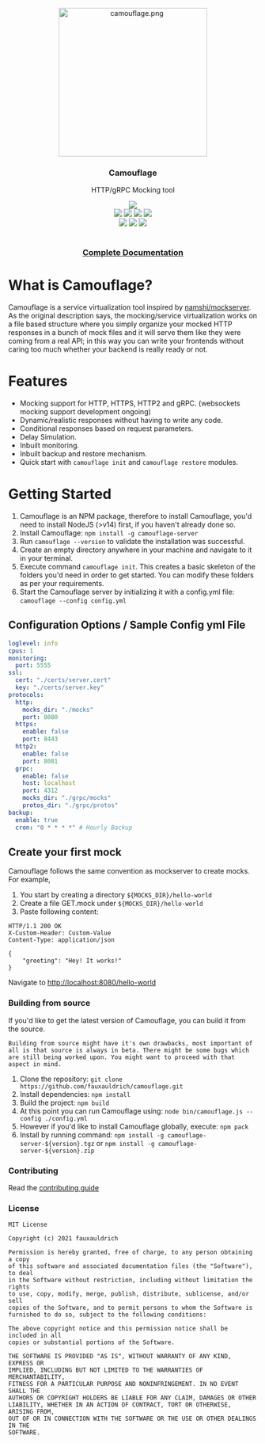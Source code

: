 <p align="center">
    <img src="https://fauxauldrich.github.io/camouflage/camouflage.png" alt="camouflage.png" width="300"/>
    <h3 align="center">Camouflage</h3>
    <p align="center">HTTP/gRPC Mocking tool</p>
    <p align="center">
      <img src="https://nodei.co/npm/camouflage-server.png?downloads=true"><br/>
      <img src="https://img.shields.io/badge/Maintained%3F-yes-green.svg">
      <img src="https://img.shields.io/github/license/fauxauldrich/camouflage.svg">
      <img src="https://img.shields.io/github/release/fauxauldrich/camouflage.svg">
      <img src="https://img.shields.io/npm/dm/camouflage-server"><br/>
      <img src="https://github.com/fauxauldrich/camouflage/actions/workflows/release.yaml/badge.svg">
      <img src="https://img.shields.io/github/repo-size/fauxauldrich/camouflage">
      <img src="https://img.shields.io/bundlephobia/min/camouflage-server"><br/><br/>
      <h3 align="center"><a href="https://fauxauldrich.github.io/camouflage">Complete Documentation</a></h3>
    </p>
</p>

# What is Camouflage?

Camouflage is a service virtualization tool inspired by [namshi/mockserver](https://github.com/namshi/mockserver). As the original description says, the mocking/service virtualization works on a file based structure where you simply organize your mocked HTTP responses in a bunch of mock files and it will serve them like they were coming from a real API; in this way you can write your frontends without caring too much whether your backend is really ready or not.

# Features

- Mocking support for HTTP, HTTPS, HTTP2 and gRPC. (websockets mocking support development ongoing)
- Dynamic/realistic responses without having to write any code.
- Conditional responses based on request parameters.
- Delay Simulation.
- Inbuilt monitoring.
- Inbuilt backup and restore mechanism.
- Quick start with `camouflage init` and `camouflage restore` modules.

# Getting Started

1.  Camouflage is an NPM package, therefore to install Camouflage, you'd need to install NodeJS (>v14) first, if you haven't already done so.
2.  Install Camouflage: `npm install -g camouflage-server`
3.  Run `camouflage --version` to validate the installation was successful.
4.  Create an empty directory anywhere in your machine and navigate to it in your terminal.
5.  Execute command `camouflage init`. This creates a basic skeleton of the folders you'd need in order to get started. You can modify these folders as per your requirements.
6.  Start the Camouflage server by initializing it with a config.yml file: `camouflage --config config.yml`

## Configuration Options / Sample Config yml File

```yaml
loglevel: info
cpus: 1
monitoring:
  port: 5555
ssl:
  cert: "./certs/server.cert"
  key: "./certs/server.key"
protocols:
  http:
    mocks_dir: "./mocks"
    port: 8080
  https:
    enable: false
    port: 8443
  http2:
    enable: false
    port: 8081
  grpc:
    enable: false
    host: localhost
    port: 4312
    mocks_dir: "./grpc/mocks"
    protos_dir: "./grpc/protos"
backup:
  enable: true
  cron: "0 * * * *" # Hourly Backup
```

## Create your first mock

Camouflage follows the same convention as mockserver to create mocks. For example,

1. You start by creating a directory `${MOCKS_DIR}/hello-world`
2. Create a file GET.mock under `${MOCKS_DIR}/hello-world`
3. Paste following content:

```
HTTP/1.1 200 OK
X-Custom-Header: Custom-Value
Content-Type: application/json

{
    "greeting": "Hey! It works!"
}
```

Navigate to [http://localhost:8080/hello-world](http://localhost:8080/hello-world)

### Building from source

If you'd like to get the latest version of Camouflage, you can build it from the source.

    Building from source might have it's own drawbacks, most important of all is that source is always in beta. There might be some bugs which are still being worked upon. You might want to proceed with that aspect in mind.

1. Clone the repository: `git clone https://github.com/fauxauldrich/camouflage.git`
2. Install dependencies: `npm install`
3. Build the project: `npm build`
4. At this point you can run Camouflage using: `node bin/camouflage.js --config ./config.yml`
5. However if you'd like to install Camouflage globally, execute: `npm pack`
6. Install by running command: `npm install -g camouflage-server-${version}.tgz` or `npm install -g camouflage-server-${version}.zip`

### Contributing

Read the [contributing guide](https://github.com/fauxauldrich/camouflage/blob/development/CONTRIBUTING.md)

### License
```
MIT License

Copyright (c) 2021 fauxauldrich

Permission is hereby granted, free of charge, to any person obtaining a copy
of this software and associated documentation files (the "Software"), to deal
in the Software without restriction, including without limitation the rights
to use, copy, modify, merge, publish, distribute, sublicense, and/or sell
copies of the Software, and to permit persons to whom the Software is
furnished to do so, subject to the following conditions:

The above copyright notice and this permission notice shall be included in all
copies or substantial portions of the Software.

THE SOFTWARE IS PROVIDED "AS IS", WITHOUT WARRANTY OF ANY KIND, EXPRESS OR
IMPLIED, INCLUDING BUT NOT LIMITED TO THE WARRANTIES OF MERCHANTABILITY,
FITNESS FOR A PARTICULAR PURPOSE AND NONINFRINGEMENT. IN NO EVENT SHALL THE
AUTHORS OR COPYRIGHT HOLDERS BE LIABLE FOR ANY CLAIM, DAMAGES OR OTHER
LIABILITY, WHETHER IN AN ACTION OF CONTRACT, TORT OR OTHERWISE, ARISING FROM,
OUT OF OR IN CONNECTION WITH THE SOFTWARE OR THE USE OR OTHER DEALINGS IN THE
SOFTWARE.
```
